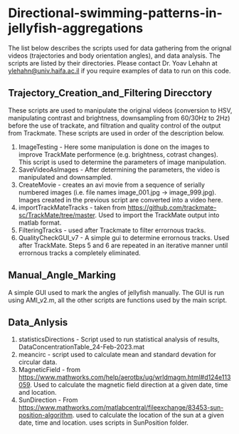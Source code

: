 # Directional-swimming-patterns-in-jellyfish-aggregations

The list below describes the scripts used for data gathering from the orignal videos (trajectories and body orientation angles), and data analysis. The scripts are listed by their directories. Please contact Dr. Yoav Lehahn at ylehahn@univ.haifa.ac.il if you require examples of data to run on this code.

Trajectory_Creation_and_Filtering Direcctory
--------------------------------------------

These scripts are used to manipulate the original videos (conversion to HSV, manipulating contrast and brightness, downsampling from 60/30Hz to 2Hz) before the use of trackate, and filtration and quality control of the output from Trackmate. These scripts are used in order of the description below.

1. ImageTesting - Here some manipulation is done on the images to improve TrackMate performence (e.g. brightness, cotrast changes). This script is used to determine the parameters of image manipulation.
2. SaveVideoAsImages - After determining the parameters, the video is manipulated and downsampled. 
3. CreateMovie - creates an avi movie from a sequence of serially numbered images (i.e. file names image_001.jpg -> image_999.jpg). Images created in the previous script are converted into a video here.
4. importTrackMateTracks - taken from https://github.com/trackmate-sc/TrackMate/tree/master.
Used to import the TrackMate output into matlab format.
5. FilteringTracks - used after Trackmate to filter errornous tracks.
6. QualityCheckGUI_v7 - A simple gui to determine errornous tracks. Used after TrackMate. Steps 5 and 6 are repeated in an iterative manner until errornous tracks a completely eliminated.

Manual_Angle_Marking
--------------------

A simple GUI used to mark the angles of jellyfish manually. The GUI is run using AMI_v2.m, all the other scripts are functions used by the main script.

Data_Anlysis
------------

1. statisticsDirections - Script used to run statistical analysis of results, DataConcentrationTable_24-Feb-2023.mat
2. meancirc - script used to calculate mean and standard devation for circular data.
3. MagneticField - from https://www.mathworks.com/help/aerotbx/ug/wrldmagm.html#d124e113059. Used to calculate the magnetic field direction at a given date, time and location.
4. SunDirection - From https://www.mathworks.com/matlabcentral/fileexchange/83453-sun-position-algorithm. used to calculate the location of the sun at a given date, time and location. uses scripts in SunPosition folder.
